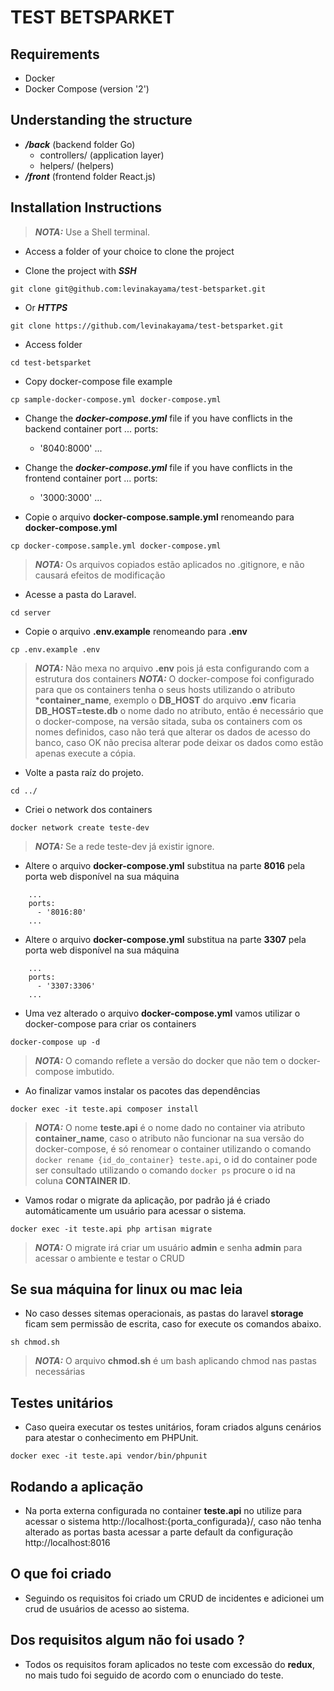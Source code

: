 # TEST BETSPARKET

## Requirements
- Docker
- Docker Compose (version '2')

## Understanding the structure
- ***/back*** (backend folder Go)
  - controllers/ (application layer)
  - helpers/ (helpers)
- ***/front*** (frontend folder React.js)

## Installation Instructions

> **_NOTA:_**  Use a Shell terminal.

- Access a folder of your choice to clone the project

- Clone the project with ***SSH***
```
git clone git@github.com:levinakayama/test-betsparket.git
```

- Or ***HTTPS***
```
git clone https://github.com/levinakayama/test-betsparket.git
```

- Access folder
```
cd test-betsparket
```

- Copy docker-compose file example
```
cp sample-docker-compose.yml docker-compose.yml
```

- Change the ***docker-compose.yml*** file if you have conflicts in the backend container port
...
ports:
  - '8040:8000'
...

- Change the ***docker-compose.yml*** file if you have conflicts in the frontend container port
...
ports:
  - '3000:3000'
...


- Copie o arquivo **docker-compose.sample.yml** renomeando para **docker-compose.yml**
```
cp docker-compose.sample.yml docker-compose.yml
```
> **_NOTA:_**  Os arquivos copiados estão aplicados no .gitignore, e não causará efeitos de modificação

- Acesse a pasta do Laravel.
```
cd server
```

- Copie o arquivo **.env.example** renomeando para **.env**
```
cp .env.example .env
```
> **_NOTA:_**  Não mexa no arquivo **.env** pois já esta configurando com a estrutura dos containers
> **_NOTA:_**  O docker-compose foi configurado para que os containers tenha o seus hosts utilizando o atributo ***container_name**, exemplo o **DB_HOST** do arquivo **.env** ficaria **DB_HOST=teste.db** o nome dado no atributo, então é necessário que o docker-compose, na versão sitada, suba os containers com os nomes definidos, caso não terá que alterar os dados de acesso do banco, caso OK não precisa alterar pode deixar os dados como estão apenas execute a cópia.

- Volte a pasta raíz do projeto.
```
cd ../
```

- Criei o network dos containers
```
docker network create teste-dev
```
> **_NOTA:_**  Se a rede teste-dev já existir ignore.

- Altere o arquivo **docker-compose.yml** substitua na parte **8016** pela porta web disponível na sua máquina
```
    ...
    ports:
      - '8016:80'
    ...
``` 

- Altere o arquivo **docker-compose.yml** substitua na parte **3307** pela porta web disponível na sua máquina
```
    ...
    ports:
      - '3307:3306'
    ...
``` 

- Uma vez alterado o arquivo **docker-compose.yml** vamos utilizar o docker-compose para criar os containers
```
docker-compose up -d
```
> **_NOTA:_**  O comando reflete a versão do docker que não tem o docker-compose imbutido.

- Ao finalizar vamos instalar os pacotes das dependências
```
docker exec -it teste.api composer install
```
> **_NOTA:_**  O nome **teste.api** é o nome dado no container via atributo **container_name**, caso o atributo não funcionar na sua versão do docker-compose, é só renomear o container utilizando o comando `docker rename {id_do_container} teste.api`, o id do container pode ser consultado utilizando o comando `docker ps` procure o id na coluna **CONTAINER ID**.

- Vamos rodar o migrate da aplicação, por padrão já é criado automáticamente um usuário para acessar o sistema.
```
docker exec -it teste.api php artisan migrate
```
> **_NOTA:_**  O migrate irá criar um usuário **admin** e senha **admin** para acessar o ambiente e testar o CRUD

## Se sua máquina for linux ou mac leia
- No caso desses sitemas operacionais, as pastas do laravel **storage** ficam sem permissão de escrita, caso for execute os comandos abaixo.
```
sh chmod.sh
```
> **_NOTA:_**  O arquivo **chmod.sh** é um bash aplicando chmod nas pastas necessárias

## Testes unitários
- Caso queira executar os testes unitários, foram criados alguns cenários para atestar o conhecimento em PHPUnit.
```
docker exec -it teste.api vendor/bin/phpunit 
```

## Rodando a aplicação
- Na porta externa configurada no container **teste.api** no utilize para acessar o sistema http://localhost:{porta_configurada}/, caso não tenha alterado as portas basta acessar a parte default da configuração http://localhost:8016

## O que foi criado
- Seguindo os requisitos foi criado um CRUD de incidentes e adicionei um crud de usuários de acesso ao sistema.

## Dos requisitos algum não foi usado ?
- Todos os requisitos foram aplicados no teste com excessão do **redux**, no mais tudo foi seguido de acordo com o enunciado do teste.